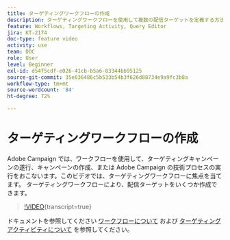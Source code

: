 ```yaml
---
title: ターゲティングワークフローの作成
description: ターゲティングワークフローを使用して複数の配信ターゲットを定義する方法について説明します。
feature: Workflows, Targeting Activity, Query Editor
jira: KT-2174
doc-type: feature video
activity: use
team: DOC
role: User
level: Beginner
exl-id: d54f5cdf-e026-41cb-b5a6-83344bb95125
source-git-commit: 35e036486c5b533b54b3f626d88734e9a9fc3b8a
workflow-type: tm+mt
source-wordcount: '84'
ht-degree: 72%

---
```


# ターゲティングワークフローの作成

Adobe Campaign では、ワークフローを使用して、ターゲティングキャンペーンの遂行、キャンペーンの作成、または Adobe Campaign の技術プロセスの実行をおこないます。このビデオでは、ターゲティングワークフローに焦点を当てます。 ターゲティングワークフローにより、配信ターゲットをいくつか作成できます。

>[!VIDEO](https://video.tv.adobe.com/v/25605?quality=12&learn=on){transcript=true}

ドキュメントを参照してください [ワークフローについて](https://experienceleague.adobe.com/docs/campaign-classic/using/automating-with-workflows/introduction/about-workflows.html?lang=ja)
および [ターゲティングアクティビティについて](https://experienceleague.adobe.com/docs/campaign-classic/using/automating-with-workflows/targeting-activities/about-targeting-activities.html?lang=ja) を参照してください。

